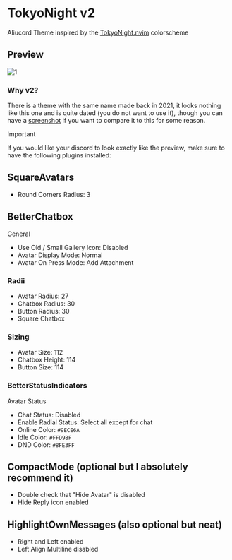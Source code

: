 # TokyoNight v2
Aliucord Theme inspired by the [TokyoNight.nvim](https://github.com/folke/tokyonight.nvim) colorscheme

## Preview
![1](https://files.catbox.moe/uyei7k.png)

### Why v2?
There is a theme with the same name made back in 2021, it looks nothing like this one and is quite dated (you do not want to use it), though you can have a [screenshot](https://files.catbox.moe/4g977d.png)
if you want to compare it to this for some reason.

> [!IMPORTANT]
> If you would like your discord to look exactly like the preview, make sure to have the following plugins installed:

## SquareAvatars
- Round Corners Radius: 3

## BetterChatbox
General

- Use Old / Small Gallery Icon: Disabled
- Avatar Display Mode: Normal
- Avatar On Press Mode: Add Attachment
### Radii

- Avatar Radius: 27
- Chatbox Radius: 30
- Button Radius: 30
- Square Chatbox
### Sizing

- Avatar Size: 112
- Chatbox Height: 114
- Button Size: 114

### BetterStatusIndicators
Avatar Status
- Chat Status: Disabled
- Enable Radial Status: Select all except for chat
- Online Color: ```#9ECE6A```
- Idle Color: ```#FFD98F```
- DND Color: ```#8FE3FF```

## CompactMode (optional but I absolutely recommend it)
- Double check that "Hide Avatar" is disabled
- Hide Reply icon enabled

## HighlightOwnMessages (also optional but neat)
- Right and Left enabled
- Left Align Multiline disabled
